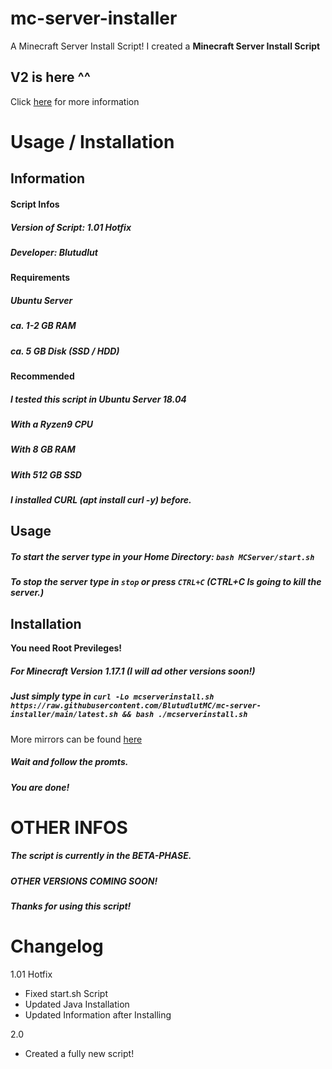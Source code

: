 # mc-server-installer
A Minecraft Server Install Script!
I created a **Minecraft Server Install Script**
## V2 is here ^^
Click [here](#changelog) for more information
# Usage / Installation
## Information
#### Script Infos
##### Version of Script: 1.01 Hotfix
##### Developer: Blutudlut
#### Requirements
##### Ubuntu Server
##### ca. 1-2 GB RAM
##### ca. 5 GB Disk (SSD / HDD)
#### Recommended
##### I tested this script in Ubuntu Server 18.04
##### With a Ryzen9 CPU
##### With 8 GB RAM
##### With 512 GB SSD
##### I installed CURL (apt install curl -y) before.
## Usage
##### To start the server type in your Home Directory: `bash MCServer/start.sh`
##### To stop the server type in `stop` or press `CTRL+C` (CTRL+C Is going to kill the server.)
## Installation
**You need Root Previleges!**
##### For Minecraft Version 1.17.1 (I will ad other versions soon!)
##### Just simply type in `curl -Lo mcserverinstall.sh https://raw.githubusercontent.com/BlutudlutMC/mc-server-installer/main/latest.sh && bash ./mcserverinstall.sh`
More mirrors can be found [here](https://cloud.blutudlut.xyz/index.php/s/fR2tpQJec6j6MGS)
##### Wait and follow the promts.
##### You are done!
# OTHER INFOS
##### The script is currently in the BETA-PHASE.
##### OTHER VERSIONS COMING SOON!
##### Thanks for using this script!
# Changelog
1.01 Hotfix
  - Fixed start.sh Script
  - Updated Java Installation
  - Updated Information after Installing

2.0
  - Created a fully new script!
